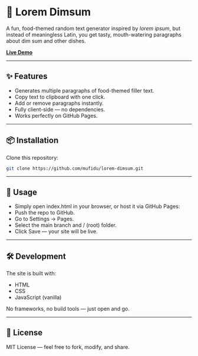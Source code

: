# 🍜 Lorem Dimsum

A fun, food-themed random text generator inspired by *lorem ipsum*, but instead of meaningless Latin, you get tasty, mouth-watering paragraphs about dim sum and other dishes.  

**[Live Demo](https://mufidu.github.io/lorem-dimsum)**

---

## ✨ Features
- Generates multiple paragraphs of food-themed filler text.
- Copy text to clipboard with one click.
- Add or remove paragraphs instantly.
- Fully client-side — no dependencies.
- Works perfectly on GitHub Pages.

---

## 📦 Installation
Clone this repository:
```bash
git clone https://github.com/mufidu/lorem-dimsum.git
```

---

## 🚀 Usage
- Simply open index.html in your browser, or host it via GitHub Pages:
- Push the repo to GitHub.
- Go to Settings → Pages.
- Select the main branch and / (root) folder.
- Click Save — your site will be live.

---

## 🛠 Development
The site is built with:
- HTML
- CSS
- JavaScript (vanilla)

No frameworks, no build tools — just open and go.

---

## 📜 License
MIT License — feel free to fork, modify, and share.
